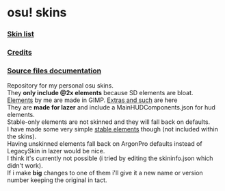 # osu! skins
### [Skin list](skins.md)
### [Credits](credits.md)
### [Source files documentation](source.md)<br>
Repository for my personal osu skins.<br>
They **only include @2x elements** because SD elements are bloat.<br>
[Elements](source) by me are made in GIMP.
[Extras and such](extra-elements) are here<br>
They are **made for lazer** and include a MainHUDComponents.json for hud elements. <br>
Stable-only elements are not skinned and they will fall back on defaults.<br>
I have made some very simple [stable elements](stable-elements) though (not included within the skins).<br>
Having unskinned elements fall back on ArgonPro defaults instead of LegacySkin in lazer would be nice.<br>
I think it's currently not possible (i tried by editing the skininfo.json which didn't work).<br>
If i make **big** changes to one of them i'll give it a new name or version number keeping the original in tact.

